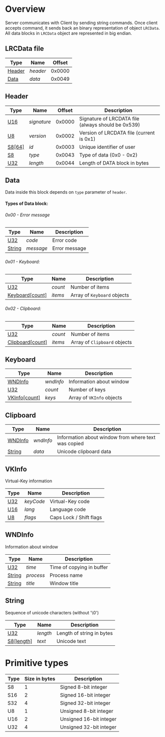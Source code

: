 # Overview
Server communicates with Client by sending string commands. Once client accepts command, it sends back an binary representation of object `LRCData`. All data blocks in `LRCData` object are represented in big endian.

## LRCData file

| Type | Name | Offset |
| ---- | --- | --- |
| [Header](#header) | *header* | 0x0000 |
| [Data](#data) | *data* | 0x0049 |

## Header

| Type | Name | Offset | Description |
| ---- | --- | --- | --- |
| [U16](#primitive-types) | *signature* | 0x0000 | Signature of LRCDATA file (always should be 0x539) |
| [U8](#primitive-types) | *version* | 0x0002 | Version of LRCDATA file (current is 0x1) |
| [S8\[64\]](#primitive-types) | *id* | 0x0003 | Unique identifier of user |
| [S8](#primitive-types) | *type* | 0x0043 | Type of data (0x0 - 0x2) |
| [U32](#primitive-types) | *length* | 0x0044 | Length of DATA block in bytes |

## Data

Data inside this block depends on `type` parameter of `header`.

#### Types of Data block:

###### 0x00 - Error message

| Type | Name | Description |
| --- | --- | --- |
| [U32](#primitive-types) | *code* | Error code |
| [String](#string) | *message* | Error message |

###### 0x01 - Keyboard:

| Type | Name | Description |
| --- | --- | --- |
| [U32](#primitive-types) | *count* | Number of items |
| [Keyboard[count]](#keyboard) | *items* | Array of `Keyboard` objects |

###### 0x02 - Clipboard:

| Type | Name | Description |
| --- | --- | --- |
| [U32](#primitive-types) | *count* | Number of items |
| [Clipboard\[count\]](#clipboard) | *items* | Array of `Clipboard` objects |

## Keyboard

| Type | Name | Description |
| --- | --- | --- |
| [WNDInfo](#wndinfo) | *wndInfo* | Information about window |
| [U32](#primitive-types) | *count* | Number of keys |
| [VKInfo\[count\]](#vkinfo) | *keys* | Array of `VKInfo` objects |

## Clipboard

| Type | Name | Description |
| --- | --- | --- |
| [WNDInfo](#wndinfo) | *wndInfo* | Information about window from where text was copied |
| [String](#string) | *data* | Unicode clipboard data |

## VKInfo

Virtual-Key information

| Type | Name | Description |
| --- | --- | --- |
| [U32](#primitive-types) | *keyCode* | Virtual-Key code |
| [U16](#primitive-types) | *lang* | Language code |
| [U8](#primitive-types) | *flags* | Caps Lock / Shift flags |

## WNDInfo

Information about window

| Type | Name | Description |
| --- | --- | --- |
| [U32](#primitive-types) | *time* | Time of copying in buffer |
| [String](#string) | *process* | Process name |
| [String](#string) | *title* | Window title |

## String

Sequence of unicode characters (without '\0')

| Type | Name | Description |
| --- | --- | --- |
| [U32](#primitive-types) | *length* | Length of string in bytes |
| [S8\[length\]](#primitive-types) | *text* | Unicode text |

# Primitive types

| Type | Size in bytes | Description |
| --- | --- | --- |
| S8 | 1 | Signed 8-bit integer |
| S16 | 2 | Signed 16-bit integer |
| S32 | 4 | Signed 32-bit integer |
| U8 | 1 | Unsigned 8-bit integer |
| U16 | 2 | Unsigned 16-bit integer |
| U32 | 4 | Unsigned 32-bit integer |
